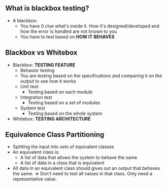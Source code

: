 ## What is blackbox testing?
- A blackbox:
	- You have 0 clue what's inside it. How it's designed/developed and how the error is handled are not known to you
	- You have to test based on **HOW IT BEHAVES**
## Blackbox vs Whitebox
- Blackbox: **TESTING FEATURE**
	- Behavior testing
	- You are testing based on the specifications and comparing it on the output to see how it works
	- Unit test:
		- Testing based on each module
	- Integration test
		- Testing based on a set of modules
	- System test
		- Testing based on the whole system
- Whitebox: **TESTING ARCHITECTURE**
## Equivalence Class Partitioning
- Splitting the input into sets of equivalent classes
- An equivalent class is:
	- A list of data that allows the system to behave the same
	- A list of data in a class that is equivalent
- All data in an equivalent class should gives out an output that behaves the same.
$\Rightarrow$ Don't need to test all values in that class. Only need a representative value.

